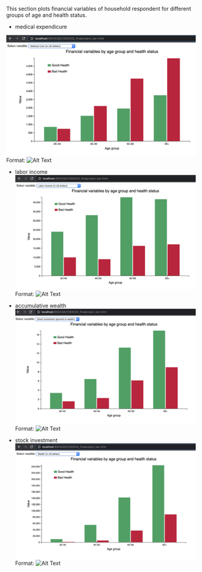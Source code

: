 This section plots financial variables of household respondent for different groups of age and health status.

* medical expendicure

![GitHub Logo](CSE6242_finalproject_bar_screenshot1.png)
Format: ![Alt Text](url)


* labor income
![GitHub Logo](CSE6242_finalproject_bar_screenshot2.png)
Format: ![Alt Text](url)

* accumulative wealth 
![GitHub Logo](CSE6242_finalproject_bar_screenshot3.png)
Format: ![Alt Text](url)

* stock investment 
![GitHub Logo](CSE6242_finalproject_bar_screenshot4.png)
Format: ![Alt Text](url)


